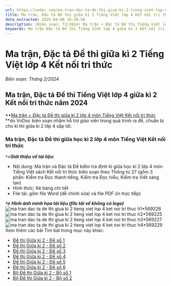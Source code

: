 ```yaml
---
url: https://vndoc.com/ma-tran-dac-ta-de-thi-giua-ki-2-tieng-viet-lop-4-ket-noi-tri-thuc-315041
title: Ma trận, Đặc tả Đề thi giữa kì 2 Tiếng Việt lớp 4 Kết nối tri thức - Biên soạn: Tháng 2/2024 - VnDoc.com
date_extracted: 2025-04-08 10:30:50
description: (Biên soạn: T2/2024) Ma trận + Đặc tả Đề thi Tiếng Việt lớp 4 giữa kì 2 KNTT theo Thông tư 27 được VnDoc biên soạn cung cấp tài liệu cho các giáo viên tham khảo trong quá trình chuẩn bị đề thi.
keywords: Ma trận Đặc tả Đề thi Tiếng Việt lớp 4 giữa kì 2 Kết nối tri thức,ma trận đặc tả đề thi giữa kì 2 lớp 4 môn Tiếng Việt,đề thi giữa kì 2 lớp 4,đề thi giữa kì 2 lớp 4 môn Tiếng Việt,đề thi Tiếng Việt lớp 4 giữa kì 2 sách mới,đề thi Tiếng Việt lớp 4 giữa kì 2 theo Thông tư 27,đề thi Tiếng Việt lớp 4 giữa kì 2 năm 2024,Đề thi Tiếng Việt lớp 4 giữa kì 2,đề thi giữa kì 2 lớp 4 sách mới,đề thi giữa kì 2 tiếng việt lớp 4
---
```


# Ma trận, Đặc tả Đề thi giữa kì 2 Tiếng Việt lớp 4 Kết nối tri thức
 _Biên soạn: Tháng 2/2024_
## **Ma trận, Đặc tả Đề thi Tiếng Việt lớp 4 giữa kì 2 Kết nối tri thức năm 2024**
**[Ma trận + Đặc tả Đề thi giữa kì 2 lớp 4 môn Tiếng Việt Kết nối tri thức](<https://vndoc.com/ma-tran-dac-ta-de-thi-giua-ki-2-tieng-viet-lop-4-ket-noi-tri-thuc-315041>) **do VnDoc biên soạn nhằm hỗ trợ giáo viên trong quá trình ra đề, chuẩn bị cho kì thi giữa kì 2 lớp 4 sắp tới.
### Ma trận, Đặc tả Đề thi giữa học kì 2 lớp 4 môn Tiếng Việt Kết nối tri thức
 _↪**Giới thiệu về tài liệu:**_
  * Nội dung: Ma trận và Đặc tả Đề kiểm tra định kì giữa học kì 2 lớp 4 môn Tiếng Việt  sách Kết nối tri thức biên soạn theo Thông tư 27 \(gồm 3 phần: Kiểm tra Đọc thành tiếng, Kiểm tra Đọc hiểu, Kiểm tra Viết sáng tạo\)
  * Hình thức: Kẻ bảng chi tiết
  * File tải: gồm file Word \(dễ chỉnh sửa\) và file PDF \(in trực tiếp\)

_**↪ Hình ảnh minh họa tài liệu \(file tải về không có logo\)**_
![ma tran dac ta de thi giua ki 2 tieng viet lop 4 ket noi tri thuc h1*569226](https://i.vdoc.vn/data/image/2024/02/03/ma-tran-dac-ta-de-thi-giua-ki-2-tieng-viet-lop-4-ket-noi-tri-thuc-h1.jpg)![ma tran dac ta de thi giua ki 2 tieng viet lop 4 ket noi tri thuc h2*569225](https://i.vdoc.vn/data/image/2024/02/03/ma-tran-dac-ta-de-thi-giua-ki-2-tieng-viet-lop-4-ket-noi-tri-thuc-h2.jpg)![ma tran dac ta de thi giua ki 2 tieng viet lop 4 ket noi tri thuc h3*569227](https://i.vdoc.vn/data/image/2024/02/03/ma-tran-dac-ta-de-thi-giua-ki-2-tieng-viet-lop-4-ket-noi-tri-thuc-h3.jpg)![ma tran dac ta de thi giua ki 2 tieng viet lop 4 ket noi tri thuc h4*569229](https://i.vdoc.vn/data/image/2024/02/03/ma-tran-dac-ta-de-thi-giua-ki-2-tieng-viet-lop-4-ket-noi-tri-thuc-h4.jpg)
Xem thêm các bài Tìm bài trong mục này khác:
  * [Đề thi Giữa kì 2 - Đề số 1](</de-thi-tieng-viet-giua-ki-2-lop-4-sach-ket-noi-tri-thuc-de-1-315376>)
  * [Đề thi Giữa kì 2 - Đề số 2](</de-thi-tieng-viet-giua-ki-2-lop-4-sach-ket-noi-tri-thuc-de-2-316158>)
  * [Đề thi Giữa kì 2 - Đề số 3](</de-thi-tieng-viet-giua-ki-2-lop-4-sach-ket-noi-tri-thuc-de-3-316163>)
  * [Đề thi Giữa kì 2 - Đề số 4](</de-thi-tieng-viet-giua-ki-2-lop-4-sach-ket-noi-tri-thuc-de-4-316165>)
  * [Đề thi Giữa kì 2 - Đề số 5](</de-thi-tieng-viet-giua-ki-2-lop-4-sach-ket-noi-tri-thuc-de-5-316166>)
  * [Đề thi Giữa kì 2 - Đề số 6](</de-thi-tieng-viet-giua-ki-2-lop-4-sach-ket-noi-tri-thuc-de-6-316168>)
  * [Bộ Đề thi Giữa kì 2 - Bộ số 1](</bo-de-thi-giua-ki-2-tieng-viet-lop-4-ket-noi-tri-thuc-ma-tran-de-thi-huong-dan-cham-316008>)
  * [Bộ Đề thi Giữa kì 2 - Bộ số 2](</bo-de-thi-giua-hoc-ki-2-tieng-viet-lop-4-sach-ket-noi-tri-thuc-339325>)

